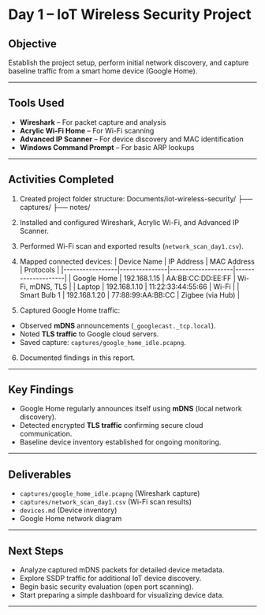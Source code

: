 # Day 1 – IoT Wireless Security Project

## Objective
Establish the project setup, perform initial network discovery, and capture baseline traffic from a smart home device (Google Home).

---

## Tools Used
- **Wireshark** – For packet capture and analysis
- **Acrylic Wi-Fi Home** – For Wi-Fi scanning
- **Advanced IP Scanner** – For device discovery and MAC identification
- **Windows Command Prompt** – For basic ARP lookups

---

## Activities Completed
1. Created project folder structure:
Documents/iot-wireless-security/
├── captures/
├── notes/

2. Installed and configured Wireshark, Acrylic Wi-Fi, and Advanced IP Scanner.
3. Performed Wi-Fi scan and exported results (`network_scan_day1.csv`).
4. Mapped connected devices:
| Device Name     | IP Address     | MAC Address         | Protocols           |
|-----------------|---------------|--------------------|--------------------|
| Google Home     | 192.168.1.15  | AA:BB:CC:DD:EE:FF | Wi-Fi, mDNS, TLS   |
| Laptop         | 192.168.1.10  | 11:22:33:44:55:66 | Wi-Fi              |
| Smart Bulb 1   | 192.168.1.20  | 77:88:99:AA:BB:CC | Zigbee (via Hub)   |

5. Captured Google Home traffic:
- Observed **mDNS** announcements (`_googlecast._tcp.local`).
- Noted **TLS traffic** to Google cloud servers.
- Saved capture: `captures/google_home_idle.pcapng`.

6. Documented findings in this report.

---

## Key Findings
- Google Home regularly announces itself using **mDNS** (local network discovery).
- Detected encrypted **TLS traffic** confirming secure cloud communication.
- Baseline device inventory established for ongoing monitoring.

---

## Deliverables
- `captures/google_home_idle.pcapng` (Wireshark capture)
- `captures/network_scan_day1.csv` (Wi-Fi scan results)
- `devices.md` (Device inventory)
- Google Home network diagram

---

## Next Steps
- Analyze captured mDNS packets for detailed device metadata.
- Explore SSDP traffic for additional IoT device discovery.
- Begin basic security evaluation (open port scanning).
- Start preparing a simple dashboard for visualizing device data.

---


